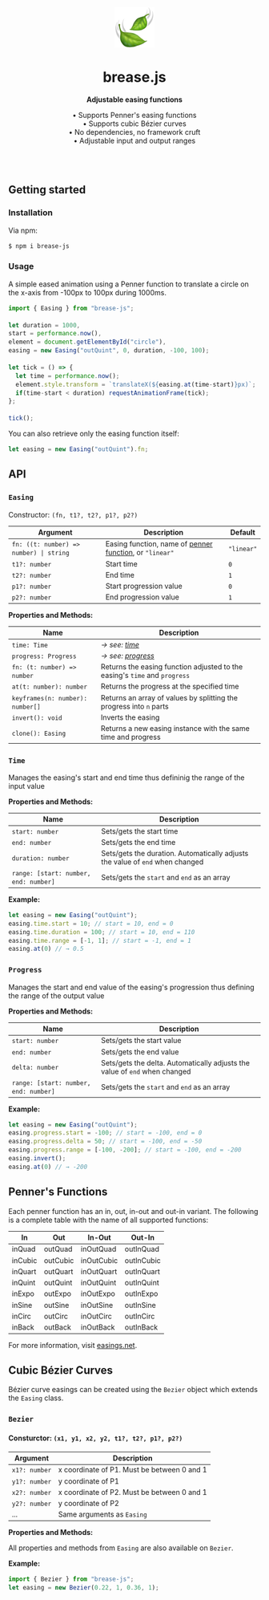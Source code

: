 <div align="center">
  <img width="80" src="breeze.png"/>
  <h1>brease.js</h1>
  <p><b>Adjustable easing functions</b></p>
  <p>
    • Supports Penner's easing functions<br/>
    • Supports cubic Bézier curves<br/>
    • No dependencies, no framework cruft<br/>
    • Adjustable input and output ranges<br/>
  </p>
</div>

<br/>
<br/>

## Getting started

### Installation

Via npm:

```bash
$ npm i brease-js
```

### Usage

A simple eased animation using a Penner function to translate a circle on the x-axis from -100px to 100px during 1000ms.

```javascript
import { Easing } from "brease-js";

let duration = 1000,
start = performance.now(),
element = document.getElementById("circle"),
easing = new Easing("outQuint", 0, duration, -100, 100);

let tick = () => {
  let time = performance.now();
  element.style.transform = `translateX(${easing.at(time-start)}px)`;
  if(time-start < duration) requestAnimationFrame(tick);
};

tick();
```

You can also retrieve only the easing function itself:

```javascript
let easing = new Easing("outQuint").fn;
```

## API

### `Easing`

Constructor: `(fn, t1?, t2?, p1?, p2?)`

| Argument                                | Description                                                                   | Default    |
| --------------------------------------- | ----------------------------------------------------------------------------- | ---------- |
| `fn: ((t: number) => number) \| string` | Easing function, name of [penner function](#penners-functions), or `"linear"` | `"linear"` |
| `t1?: number`                           | Start time                                                                    | `0`        |
| `t2?: number`                           | End time                                                                      | `1`        |
| `p1?: number`                           | Start progression value                                                       | `0`        |
| `p2?: number`                           | End progression value                                                         | `1`        |

**Properties and Methods:**

| Name                             | Description                                                                |
| -------------------------------- | -------------------------------------------------------------------------- |
| `time: Time`                     | *→ see: [time](#time)*                                                     |
| `progress: Progress`             | *→ see: [progress](#progress)*                                             |
| `fn: (t: number) => number`      | Returns the easing function adjusted to the easing's `time` and `progress` |
| `at(t: number): number`          | Returns the progress at the specified time                                 |
| `keyframes(n: number): number[]` | Returns an array of values by splitting the progress into `n` parts        |
| `invert(): void`                 | Inverts the easing                                                         |
| `clone(): Easing`                | Returns a new easing instance with the same time and progress              |

### `Time`

Manages the easing's start and end time thus defininig the range of the input value

**Properties and Methods:**

| Name                                  | Description                                                                   |
| ------------------------------------- | ----------------------------------------------------------------------------- |
| `start: number`                       | Sets/gets the start time                                                      |
| `end: number`                         | Sets/gets the end time                                                        |
| `duration: number`                    | Sets/gets the duration. Automatically adjusts the value of `end` when changed |
| `range: [start: number, end: number]` | Sets/gets the `start` and `end` as an array                                   |

**Example:**

```javascript
let easing = new Easing("outQuint");
easing.time.start = 10; // start = 10, end = 0
easing.time.duration = 100; // start = 10, end = 110
easing.time.range = [-1, 1]; // start = -1, end = 1
easing.at(0) // → 0.5
```

### `Progress`

Manages the start and end value of the easing's progression thus defining the range of the output value

**Properties and Methods:**

| Name                                  | Description                                                                |
| ------------------------------------- | -------------------------------------------------------------------------- |
| `start: number`                       | Sets/gets the start value                                                  |
| `end: number`                         | Sets/gets the end value                                                    |
| `delta: number`                       | Sets/gets the delta. Automatically adjusts the value of `end` when changed |
| `range: [start: number, end: number]` | Sets/gets the `start` and `end` as an array                                |

**Example:**

```javascript
let easing = new Easing("outQuint");
easing.progress.start = -100; // start = -100, end = 0
easing.progress.delta = 50; // start = -100, end = -50
easing.progress.range = [-100, -200]; // start = -100, end = -200
easing.invert();
easing.at(0) // → -200
```

## Penner's Functions 

Each penner function has an in, out, in-out and out-in variant. The following is a complete table with the name of all supported functions:

| In      | Out      | In-Out     | Out-In     |
| ------- | -------- | ---------- | ---------- |
| inQuad  | outQuad  | inOutQuad  | outInQuad  |
| inCubic | outCubic | inOutCubic | outInCubic |
| inQuart | outQuart | inOutQuart | outInQuart |
| inQuint | outQuint | inOutQuint | outInQuint |
| inExpo  | outExpo  | inOutExpo  | outInExpo  |
| inSine  | outSine  | inOutSine  | outInSine  |
| inCirc  | outCirc  | inOutCirc  | outInCirc  |
| inBack  | outBack  | inOutBack  | outInBack  |

For more information, visit [easings.net](https://easings.net/).

## Cubic Bézier Curves 

Bézier curve easings can be created using the `Bezier` object which extends the `Easing` class.

### `Bezier`

#### Consturctor: `(x1, y1, x2, y2, t1?, t2?, p1?, p2?)`

| Argument      | Description                                 |
| ------------- | ------------------------------------------- |
| `x1?: number` | x coordinate of P1. Must be between 0 and 1 |
| `y1?: number` | y coordinate of P1                          |
| `x2?: number` | x coordinate of P2. Must be between 0 and 1 |
| `y2?: number` | y coordinate of P2                          |
| ...           | Same arguments as `Easing`                  |

**Properties and Methods:**

All properties and methods from `Easing` are also available on `Bezier`.

**Example:**

```javascript
import { Bezier } from "brease-js";
let easing = new Bezier(0.22, 1, 0.36, 1);
```
